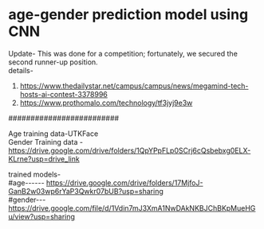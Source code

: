 # age-gender prediction model using CNN
Update- This was done for a competition; fortunately, we secured the second runner-up position.<br>
details- <br>
1. https://www.thedailystar.net/campus/campus/news/megamind-tech-hosts-ai-contest-3378996<br>
2. https://www.prothomalo.com/technology/tf3jyj9e3w<br>

#########################

Age training data-UTKFace<br>
Gender Training data - https://drive.google.com/drive/folders/1QpYPpFLp0SCrj6cQsbebxg0ELX-KLrne?usp=drive_link<br>

trained models- <br>
#age------  https://drive.google.com/drive/folders/17MjfoJ-GanB2w03wp6rYaP3Qwkr07bUB?usp=sharing<br>
#gender---  https://drive.google.com/file/d/1Vdin7mJ3XmA1NwDAkNKBJChBKpMueHGu/view?usp=sharing<br>
